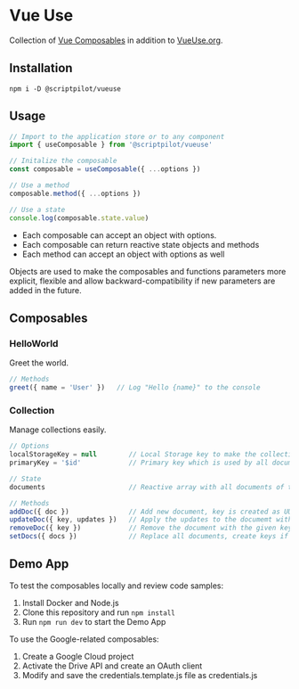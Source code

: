 # Vue Use

Collection of [Vue Composables](https://vuejs.org/guide/reusability/composables.html) in addition to [VueUse.org](https://vueuse.org/).

## Installation

````
npm i -D @scriptpilot/vueuse
````

## Usage

````js
// Import to the application store or to any component
import { useComposable } from '@scriptpilot/vueuse'

// Initalize the composable
const composable = useComposable({ ...options })

// Use a method
composable.method({ ...options })

// Use a state
console.log(composable.state.value)
````

- Each composable can accept an object with options.
- Each composable can return reactive state objects and methods
- Each method can accept an object with options as well

Objects are used to make the composables and functions parameters more explicit, flexible and allow backward-compatibility if new parameters are added in the future.

## Composables

### HelloWorld

Greet the world.

````js
// Methods
greet({ name = 'User' })   // Log "Hello {name}" to the console
````

### Collection

Manage collections easily.

````js
// Options
localStorageKey = null        // Local Storage key to make the collection persistent
primaryKey = '$id'            // Primary key which is used by all documents of the collection

// State
documents                     // Reactive array with all documents of the collection

// Methods
addDoc({ doc })               // Add new document, key is created as UUID v4 if not provided
updateDoc({ key, updates })   // Apply the updates to the documemt with the given key 
removeDoc({ key })            // Remove the document with the given key
setDocs({ docs })             // Replace all documents, create keys if not provided
````

## Demo App

To test the composables locally and review code samples:

1. Install Docker and Node.js
2. Clone this repository and run `npm install`
4. Run `npm run dev` to start the Demo App

To use the Google-related composables:

1. Create a Google Cloud project 
2. Activate the Drive API and create an OAuth client
3. Modify and save the credentials.template.js file as credentials.js
